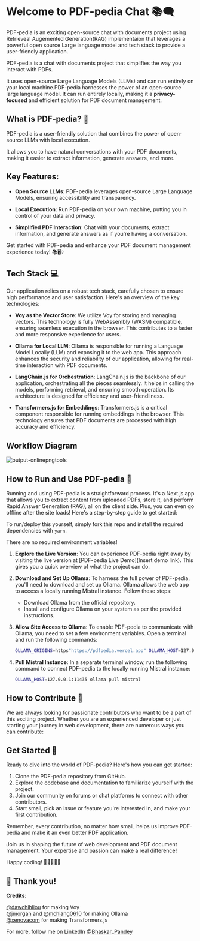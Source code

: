 
# Welcome to PDF-pedia Chat 📚🗨️

PDF-pedia is an exciting open-source chat with documents project using Retrieveal Augemented Generation(RAG) implementaion that leverages a powerful open source Large language model and tech stack to provide a user-friendly application. 

PDF-pedia is a chat with documents project that simplifies the way you interact with PDFs. 

It uses open-source Large Language Models (LLMs) and can run entirely on your local machine.PDF-pedia harnesses the power of an open-source large language model. It can run entirely locally, making it a **privacy-focused** and efficient solution for PDF document management.

## What is PDF-pedia? 🚀

PDF-pedia is a user-friendly solution that combines the power of open-source LLMs with local execution. 

It allows you to have natural conversations with your PDF documents, making it easier to extract information, generate answers, and more.

## Key Features:

- **Open Source LLMs**: PDF-pedia leverages open-source Large Language Models, ensuring accessibility and transparency.

- **Local Execution**: Run PDF-pedia on your own machine, putting you in control of your data and privacy.

- **Simplified PDF Interaction**: Chat with your documents, extract information, and generate answers as if you're having a conversation.

Get started with PDF-pedia and enhance your PDF document management experience today! 📚🖥️💡

## Tech Stack 💻

Our application relies on a robust tech stack, carefully chosen to ensure high performance and user satisfaction. Here's an overview of the key technologies:

- **Voy as the Vector Store**: We utilize Voy for storing and managing vectors. This technology is fully WebAssembly (WASM) compatible, ensuring seamless execution in the browser. This contributes to a faster and more responsive experience for users.

- **Ollama for Local LLM**: Ollama is responsible for running a Language Model Locally (LLM) and exposing it to the web app. This approach enhances the security and reliability of our application, allowing for real-time interaction with PDF documents.

- **LangChain.js for Orchestration**: LangChain.js is the backbone of our application, orchestrating all the pieces seamlessly. It helps in calling the models, performing retrieval, and ensuring smooth operation. Its architecture is designed for efficiency and user-friendliness.

- **Transformers.js for Embeddings**: Transformers.js is a critical component responsible for running embeddings in the browser. This technology ensures that PDF documents are processed with high accuracy and efficiency.


## Workflow Diagram

![output-onlinepngtools](https://github.com/chikkibum/pdfpedia/assets/71315985/6aa7ae72-26b1-4c7a-87e1-7c2a333d07f0)



## How to Run and Use PDF-pedia 🚀

Running and using PDF-pedia is a straightforward process. It's a Next.js app that allows you to extract content from uploaded PDFs, store it, and perform Rapid Answer Generation (RAG), all on the client side. Plus, you can even go offline after the site loads! Here's a step-by-step guide to get started:

To run/deploy this yourself, simply fork this repo and install the required dependencies with `yarn`.

There are no required environment variables!

1. **Explore the Live Version**:
   You can experience PDF-pedia right away by visiting the live version at [PDF-pedia Live Demo](Insert demo link). This gives you a quick overview of what the project can do.

2. **Download and Set Up Ollama**:
   To harness the full power of PDF-pedia, you'll need to download and set up Ollama. Ollama allows the web app to access a locally running Mistral instance. Follow these steps:

   - Download Ollama from the official repository.
   - Install and configure Ollama on your system as per the provided instructions.

3. **Allow Site Access to Ollama**:
   To enable PDF-pedia to communicate with Ollama, you need to set a few environment variables. Open a terminal and run the following commands:

   ```bash
   OLLAMA_ORIGINS=https"https://pdfpedia.vercel.app" OLLAMA_HOST=127.0.0.1:11435 ollama serve

4. **Pull Mistral Instance**:
In a separate terminal window, run the following command to connect PDF-pedia to the locally running Mistral instance:

   ```bash
   OLLAMA_HOST=127.0.0.1:11435 ollama pull mistral

## How to Contribute 🌟

We are always looking for passionate contributors who want to be a part of this exciting project. Whether you are an experienced developer or just starting your journey in web development, there are numerous ways you can contribute:

## Get Started 🚀

Ready to dive into the world of PDF-pedia? Here's how you can get started:

1. Clone the PDF-pedia repository from GitHub.
2. Explore the codebase and documentation to familiarize yourself with the project.
3. Join our community on forums or chat platforms to connect with other contributors.
4. Start small, pick an issue or feature you're interested in, and make your first contribution.

Remember, every contribution, no matter how small, helps us improve PDF-pedia and make it an even better PDF application.

Join us in shaping the future of web development and PDF document management. Your expertise and passion can make a real difference!

Happy coding! 🚀👩‍💻👨‍💻

## 🙏 Thank you!

**Credits**:

[@dawchihliou](https://twitter.com/dawchihliou) for making Voy <br> 
[@jmorgan](https://twitter.com/jmorgan) and [@mchiang0610](https://twitter.com/mchiang0610) for making Ollama <br>
[@xenovacom](https://twitter.com/xenovacom) for making Transformers.js <br>

For more, follow me on LinkedIn [@Bhaskar_Pandey](https://www.linkedin.com/in/bhaskar-pandey-4e5/)
